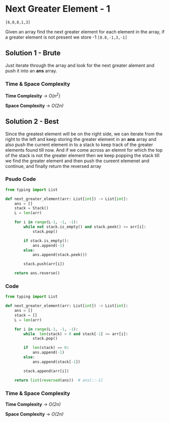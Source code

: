 # Next Greater Element - 1

`[6,0,8,1,3]`

Given an array find the next greater element for each element in the array, if a greater element is not present we store -1 `[8.8,-1,3,-1]`

## Solution 1 - Brute

Just iterate through the array and look for the next greater alement and push it into an **ans** array.

### Time & Space Complexity

**Time Complexity** -> _O(n<sup>2</sup>)_

**Space Complexity** -> _O(2n)_

## Solution 2 - Best

Since the greatest element will be on the right side, we can iterate from the right to the left and keep storing the greater element in an **ans** array and also push the current element in to a stack to keep track of the greater elements found till now. And if we come across an elemnt for which the top of the stack is not the greater element then we keep popping the stack till we find the greater element and then push the cureent elemenet and continue, and finally return the reversed array

### Psudo Code

```py
from typing import List

def next_greater_element(arr: List[int]) -> List[int]:
    ans = []
    stack = Stack()
    L = len(arr)

    for i in range(L-1, -1, -1):
        while not stack.is_empty() and stack.peek() <= arr[i]:
            stack.pop()

        if stack.is_empty():
            ans.append(-1)
        else:
            ans.append(stack.peek())

        stack.push(arr[i])

    return ans.reverse()
```

### Code

```py
from typing import List

def next_greater_element(arr: List[int]) -> List[int]:
    ans = []
    stack = []
    L = len(arr)

    for i in range(L-1, -1, -1):
        while  len(stack) > 0 and stack[-1] <= arr[i]:
            stack.pop()

        if  len(stack) == 0:
            ans.append(-1)
        else:
            ans.append(stack[-1])

        stack.append(arr[i])

    return list(reversed(ans))  # ans[::-1]
```

### Time & Space Complexity

**Time Complexity** -> _O(2n)_

**Space Complexity** -> _O(2n)_

